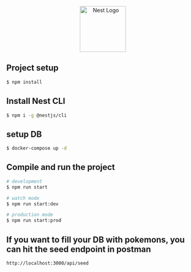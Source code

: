 <p align="center">
  <a href="http://nestjs.com/" target="blank"><img src="https://nestjs.com/img/logo-small.svg" width="120" alt="Nest Logo" /></a>
</p>

## Project setup

```bash
$ npm install
```

## Install Nest CLI

```bash
$ npm i -g @nestjs/cli
```

## setup DB

```bash
$ docker-compose up -d
```


## Compile and run the project

```bash
# development
$ npm run start

# watch mode
$ npm run start:dev

# production mode
$ npm run start:prod
```

## If you want to fill your DB with pokemons, you can hit the seed endpoint in postman
```
http://localhost:3000/api/seed
```

